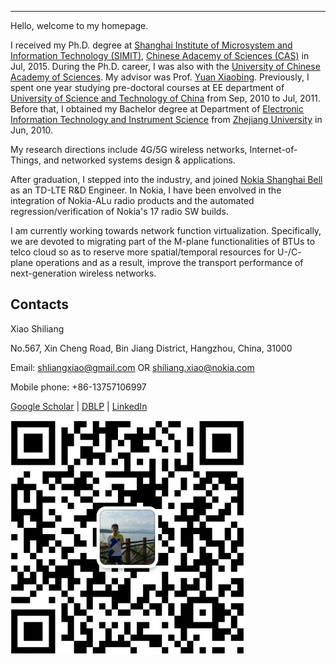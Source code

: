 ***

Hello, welcome to my homepage.

I received my Ph.D. degree at [Shanghai Institute of Microsystem and Information Technology (SIMIT)](http://www.sim.ac.cn/), [Chinese Adacemy of Sciences (CAS)](http://www.cas.cn/) in Jul, 2015. During the Ph.D. career, I was also with the [University of Chinese Academy of Sciences](http://www.gucas.ac.cn/). My advisor was Prof. [Yuan Xiaobing](http://sourcedb.cas.cn/sourcedb_sim_cas/cn/expert/200907/t20090701_1884357.html). Previously, I spent one year studying pre-doctoral courses at EE department of [University of Science and Technology of China](http://www.ustc.edu.cn/) from Sep, 2010 to Jul, 2011. Before that, I obtained my Bachelor degree at Department of [Electronic Information Technology and Instrument Science](http://www.cbeis.zju.edu.cn/) from [Zhejiang University](http://www.zju.edu.cn/english/) in Jun, 2010.

My research directions include 4G/5G wireless networks, Internet-of-Things, and networked systems design & applications.

After graduation, I stepped into the industry, and joined [Nokia Shanghai Bell](http://company.nokia.com/en) as an TD-LTE R&D Engineer. In Nokia, I have been envolved in the integration of Nokia-ALu radio products and the automated regression/verification of Nokia's 17 radio SW builds. 

I am currently working towards network function virtualization. Specifically, we are devoted to migrating part of the M-plane functionalities of BTUs to telco cloud so as to reserve more spatial/temporal resources for U-/C- plane operations and as a result, improve the transport performance of next-generation wireless networks.

Contacts
------------------

Xiao Shiliang

No.567, Xin Cheng Road, Bin Jiang District, Hangzhou, China, 31000

Email: shliangxiao@gmail.com OR shiliang.xiao@nokia.com

Mobile phone: +86-13757106997

[Google Scholar](https://scholar.google.com/citations?user=EnV-zfIAAAAJ&hl=en) | [DBLP](http://dblp.uni-trier.de/pers/hd/x/Xiao:Shiliang) |  [LinkedIn](https://www.linkedin.com/in/shiliang-xiao-82728589)

![We Chat](../imgs/wechat.png)
